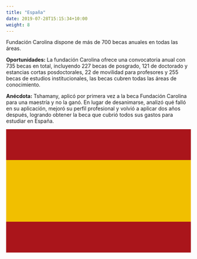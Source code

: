 ```yaml
---
title: "España"
date: 2019-07-28T15:15:34+10:00
weight: 8
---
```


Fundación Carolina dispone de más de 700 becas anuales en todas las áreas.

**Oportunidades:** La fundación Carolina ofrece una convocatoria anual con 735 becas en total, incluyendo 227 becas de posgrado, 121 de doctorado y estancias cortas posdoctorales, 22 de movilidad para profesores y 255 becas de estudios institucionales, las becas cubren todas las áreas de conocimiento.

**Anécdota:** Tshamany, aplicó por primera vez a la beca Fundación Carolina para una maestría y no la ganó. En lugar de desanimarse, analizó qué falló en su aplicación, mejoró su perfil profesional y volvió a aplicar dos años después, logrando obtener la beca que cubrió todos sus gastos para estudiar en España.

![Campus en España](/images/becas/espana.svg)
